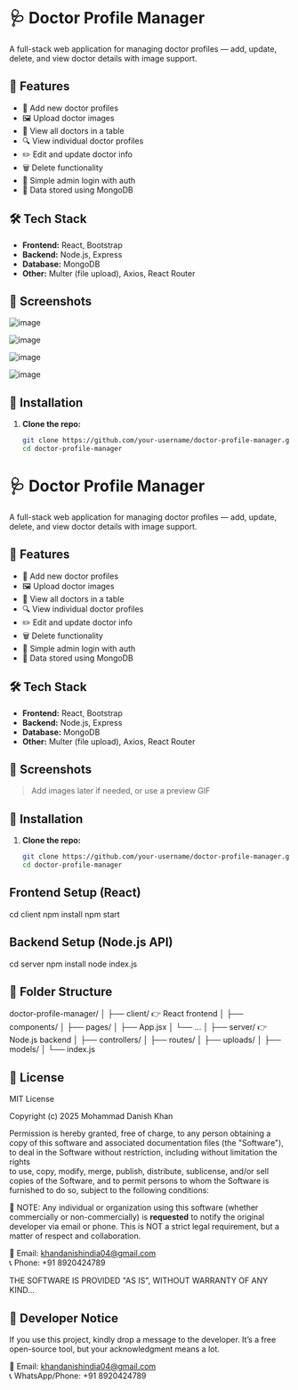 # 🩺 Doctor Profile Manager

A full-stack web application for managing doctor profiles — add, update, delete, and view doctor details with image support.

## 🚀 Features

- 📝 Add new doctor profiles
- 🖼 Upload doctor images
- 📃 View all doctors in a table
- 🔍 View individual doctor profiles
- ✏️ Edit and update doctor info
- 🗑️ Delete functionality
- 🔐 Simple admin login with auth
- 💾 Data stored using MongoDB

## 🛠️ Tech Stack

- **Frontend:** React, Bootstrap
- **Backend:** Node.js, Express
- **Database:** MongoDB
- **Other:** Multer (file upload), Axios, React Router

## 📸 Screenshots
![image](https://github.com/user-attachments/assets/f67b0666-1445-483a-9961-d07751679bf9)

![image](https://github.com/user-attachments/assets/78e53f7c-466d-4422-ad2e-d9d407c7a357)

![image](https://github.com/user-attachments/assets/9c3dcb86-3aa1-4a1c-ab24-6a5230409914)

![image](https://github.com/user-attachments/assets/3b181734-360d-4baa-b302-2403d227f2c8)



## 🔧 Installation

1. **Clone the repo:**
   ```bash
   git clone https://github.com/your-username/doctor-profile-manager.git
   cd doctor-profile-manager

# 🩺 Doctor Profile Manager

A full-stack web application for managing doctor profiles — add, update, delete, and view doctor details with image support.

## 🚀 Features

- 📝 Add new doctor profiles
- 🖼 Upload doctor images
- 📃 View all doctors in a table
- 🔍 View individual doctor profiles
- ✏️ Edit and update doctor info
- 🗑️ Delete functionality
- 🔐 Simple admin login with auth
- 💾 Data stored using MongoDB

## 🛠️ Tech Stack

- **Frontend:** React, Bootstrap
- **Backend:** Node.js, Express
- **Database:** MongoDB
- **Other:** Multer (file upload), Axios, React Router

## 📸 Screenshots

> Add images later if needed, or use a preview GIF

## 🔧 Installation

1. **Clone the repo:**
   ```bash
   git clone https://github.com/your-username/doctor-profile-manager.git
   cd doctor-profile-manager


## Frontend Setup (React)
cd client
npm install
npm start

## Backend Setup (Node.js API)
cd server
npm install
node index.js

## 📁 Folder Structure
doctor-profile-manager/
│
├── client/        👉 React frontend
│   ├── components/
│   ├── pages/
│   ├── App.jsx
│   └── ...
│
├── server/        👉 Node.js backend
│   ├── controllers/
│   ├── routes/
│   ├── uploads/
│   ├── models/
│   └── index.js

## 📄 License

MIT License

Copyright (c) 2025 Mohammad Danish Khan

Permission is hereby granted, free of charge, to any person obtaining a copy
of this software and associated documentation files (the "Software"), to deal
in the Software without restriction, including without limitation the rights  
to use, copy, modify, merge, publish, distribute, sublicense, and/or sell  
copies of the Software, and to permit persons to whom the Software is  
furnished to do so, subject to the following conditions:

🛑 NOTE:
Any individual or organization using this software (whether commercially or non-commercially) is **requested** to notify the original developer via email or phone. This is NOT a strict legal requirement, but a matter of respect and collaboration.

📧 Email: khandanishindia04@gmail.com  
📞 Phone: +91 8920424789

THE SOFTWARE IS PROVIDED "AS IS", WITHOUT WARRANTY OF ANY KIND...


## 🙏 Developer Notice
If you use this project, kindly drop a message to the developer. It’s a free open-source tool, but your acknowledgment means a lot.

📧 Email: khandanishindia04@gmail.com  
📞 WhatsApp/Phone: +91 8920424789
